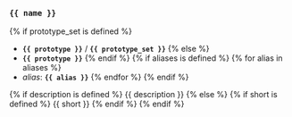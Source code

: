 ### `{{ name }}`

{% if prototype_set is defined %}
 - **`{{ prototype }}`** / **`{{ prototype_set }}`**
{% else %}
 - **`{{ prototype }}`**
{% endif %}
{% if aliases is defined %}
{% for alias in aliases %}
 - _alias_: **`{{ alias }}`**
{% endfor %}
{% endif %}

{% if description is defined %}
{{ description }}
{% else %}
{% if short is defined %}
{{ short }}
{% endif %}
{% endif %}
